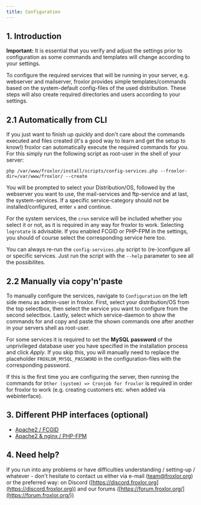 ```yaml
---
title: Configuration
---
```


## 1. Introduction

<div class="bg-yellow-200 text-grey-dk-300 p-3 mt-3"><b>Important:</b> It is essential that you verify and adjust the settings prior to configuration as some commands and templates will change according to your settings.</div>

To configure the required services that will be running in your server, e.g. webserver and mailserver, froxlor provides simple templates/commands based on the system-default config-files of the used distribution. These steps will also create required directories and users according to your settings.

## 2.1 Automatically from CLI

If you just want to finish up quickly and don't care about the commands executed and files created (it's a good way to learn and get the setup to know!) froxlor can automatically execute the required commands for you. For this simply run the following script as root-user in the shell of your server:

```shell
php /var/www/froxlor/install/scripts/config-services.php --froxlor-dir=/var/www/froxlor/ --create
```

You will be prompted to select your Distribution/OS, followed by the webserver you want to use, the mail-services and ftp-service and at last, the system-services. If a specific service-category should not be installed/configured, enter `x` and continue.

For the system services, the `cron` service will be included whether you select it or not, as it is required in any way for froxlor to work.
Selecting `logrotate` is advisable. If you enabled FCGID or PHP-FPM in the settings, you should of course select the corresponding service here too.

You can always re-run the `config-services.php` script to (re-)configure all or specific services. Just run the script with the `--help` parameter to see all the possibilites.

## 2.2 Manually via copy'n'paste

To manually configure the services, navigate to `Configuration` on the left side menu as admin-user in froxlor. First, select your distribution/OS from the top selectbox, then select the service you want to configure from the second selectbox. Lastly, select which service-daemon to show the commands for and copy and paste the shown commands one after another in your servers shell as root-user.

For some services it is required to set the **MySQL password** of the unprivileged database user you have specified in the installation process and click _Apply_. If you skip this, you will manually need to replace the placeholder `FROXLOR_MYSQL_PASSWORD` in the configuration-files with the corresponding password.

If this is the first time you are configuring the server, then running the commands for `Other (system) => Cronjob for froxlor` is required in order for froxlor to work (e.g. creating customers etc. when added via webinterface).

## 3. Different PHP interfaces (optional)

* [Apache2 / FCGID](/general/configuration/fcgid.html)
* [Apache2 & nginx / PHP-FPM](/general/configuration/php-fpm.html)

## 4. Need help?
If you run into any problems or have difficulties understanding / setting-up / whatever - don't hesitate to contact us either via e-mail ([team@froxlor.org](mailto:team@froxlor.org)) or the preferred way: on Discord ([https://discord.froxlor.org](https://discord.froxlor.org)) and our forums ([https://forum.froxlor.org/](https://forum.froxlor.org/))